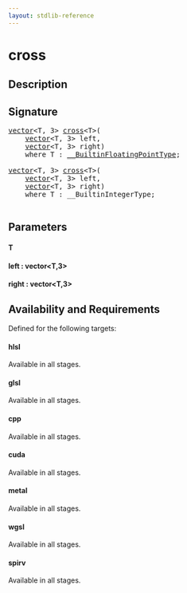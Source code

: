 ```yaml
---
layout: stdlib-reference
---
```


# cross

## Description





## Signature 

<pre>
<a href="/stdlib-reference/types/vector/index" class="code_type">vector</a>&lt;T, 3&gt; <a href="/stdlib-reference/global-decls/cross">cross</a>&lt;T&gt;(
    <a href="/stdlib-reference/types/vector/index" class="code_type">vector</a>&lt;T, 3&gt; <span class='code_param'>left</span>,
    <a href="/stdlib-reference/types/vector/index" class="code_type">vector</a>&lt;T, 3&gt; <span class='code_param'>right</span>)
    <span class='code_keyword'>where</span> T : <a href="/stdlib-reference/interfaces/BuiltinFloatingPointType/index" class="code_type">__BuiltinFloatingPointType</a>;

<a href="/stdlib-reference/types/vector/index" class="code_type">vector</a>&lt;T, 3&gt; <a href="/stdlib-reference/global-decls/cross">cross</a>&lt;T&gt;(
    <a href="/stdlib-reference/types/vector/index" class="code_type">vector</a>&lt;T, 3&gt; <span class='code_param'>left</span>,
    <a href="/stdlib-reference/types/vector/index" class="code_type">vector</a>&lt;T, 3&gt; <span class='code_param'>right</span>)
    <span class='code_keyword'>where</span> T : __BuiltinIntegerType;

</pre>

## Parameters

#### T
#### left : vector\<T,3\>
#### right : vector\<T,3\>

## Availability and Requirements

Defined for the following targets:

#### hlsl
Available in all stages.

#### glsl
Available in all stages.

#### cpp
Available in all stages.

#### cuda
Available in all stages.

#### metal
Available in all stages.

#### wgsl
Available in all stages.

#### spirv
Available in all stages.



